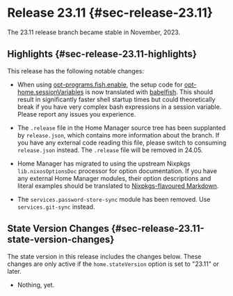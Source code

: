 # Release 23.11 {#sec-release-23.11}

The 23.11 release branch became stable in November, 2023.

## Highlights {#sec-release-23.11-highlights}

This release has the following notable changes:

-   When using [opt-programs.fish.enable](#opt-programs.fish.enable), the setup code for
    [opt-home.sessionVariables](#opt-home.sessionVariables) is now translated with
    [babelfish](https://github.com/bouk/babelfish). This should result
    in significantly faster shell startup times but could theoretically
    break if you have very complex bash expressions in a session
    variable. Please report any issues you experience.

-   The `.release` file in the Home Manager source tree has been
    supplanted by `release.json`, which contains more information about
    the branch. If you have any external code reading this file, please
    switch to consuming `release.json` instead. The `.release` file will
    be removed in 24.05.

-   Home Manager has migrated to using the upstream Nixpkgs
    `lib.nixosOptionsDoc` processor for option documentation. If you
    have any external Home Manager modules, their option descriptions
    and literal examples should be translated to [Nixpkgs-flavoured
    Markdown](https://nixos.org/manual/nixpkgs/unstable/#sec-contributing-markup).

-   The `services.password-store-sync` module has been removed. Use
    `services.git-sync` instead.

## State Version Changes {#sec-release-23.11-state-version-changes}

The state version in this release includes the changes below. These
changes are only active if the `home.stateVersion` option is set to
\"23.11\" or later.

-   Nothing, yet.
